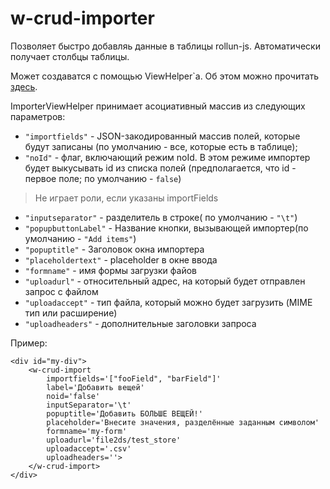 # w-crud-importer
Позволяет быстро добавляь данные в таблицы rollun-js. Автоматически получает
столбцы таблицы.

Может создаватся с помощью ViewHelper`а. Об этом можно прочитать [здесь]().

ImporterViewHelper принимает асоциативный массив из следующих параметров:
* `"importfields"` - JSON-закодированный массив полей, которые будут записаны (по умолчанию - все,
которые есть в таблице);
* `"noId"` - флаг, включающий режим noId. В этом режиме импортер будет выкусывать
id из списка полей (предполагается, что id - первое поле; по умолчанию - `false`)
> Не играет роли, если указаны importFields

* `"inputseparator"` - разделитель в строке( по умолчанию - `"\t"`)
* `"popupbuttonLabel"` - Название кнопки, вызывающей импортер(по умолчанию - `"Add items"`)
* `"popuptitle"` - Заголовок окна импортера
* `"placeholdertext"` - placeholder в окне ввода
* `"formname"` - имя формы загрузки файов
* `"uploadurl"` - относительный адрес, на который будет отправлен запрос с файлом
* `"uploadaccept"` - тип файла, который можно будет загрузить (MIME тип или расширение)
* `"uploadheaders"` - дополнительные заголовки запроса

Пример:
```
<div id="my-div">
    <w-crud-import
        importfields='["fooField", "barField"]'
        label='Добавить вещей'
        noid='false'
        inputSeparator='\t'
        popuptitle='Добавить БОЛЬШЕ ВЕЩЕЙ!'
        placeholder='Внесите значения, разделённые заданным символом'
        formname='my-form'
        uploadurl='file2ds/test_store'
        uploadaccept='.csv'
        uploadheaders=''>
    </w-crud-import>
</div>
```

